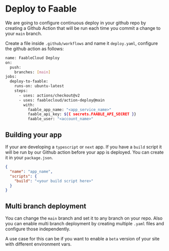 # Deploy to Faable

We are going to configure continuous deploy in your github repo by creating a Github Action that will be run each time you commit a change to your `main` branch.

Create a file inside `.github/workflows` and name it `deploy.yaml`, configure the github action as follows:

```bash
name: FaableCloud Deploy
on:
  push:
    branches: [main]
jobs:
  deploy-to-faable:
    runs-on: ubuntu-latest
    steps:
      - uses: actions/checkout@v2
      - uses: faablecloud/action-deploy@main
        with:
          faable_app_name: "<app_service_name>"
          faable_api_key: ${{ secrets.FAABLE_API_SECRET }}
          faable_user: "<account_name>"
```

## Building your app

If your are developing a `typescript` or `next` app. If you have a `build` script it will be run by our Github action before your app is deployed. You can create it in your `package.json`.

```json
{
  "name": "app_name",
  "scripts": {
    "build": "<your build script here>"
  }
}
```

## Multi branch deployment

You can change the `main` branch and set it to any branch on your repo. Also you can enable multi branch deployment by creating multiple `.yaml` files and configure those independently.

A use case for this can be if you want to enable a `beta` version of your site with different environment vars.
